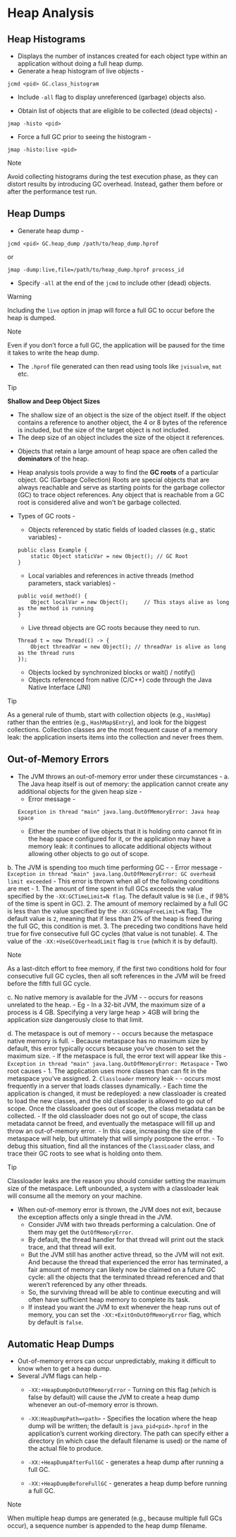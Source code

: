 # Heap Analysis

## Heap Histograms

- Displays the number of instances created for each object type within an application without doing a full heap dump.
- Generate a heap histogram of live objects -
```
jcmd <pid> GC.class_histogram
```

- Include `-all` flag to display unreferenced (garbage) objects also.

- Obtain list of  objects that are eligible to be collected (dead objects) -
```
jmap -histo <pid>
```

- Force a full GC prior to seeing the histogram -
```
jmap -histo:live <pid>
```

> [!NOTE]
> Avoid collecting histograms during the test execution phase, as they can distort results by introducing GC overhead. Instead, gather them before or after the performance test run.

## Heap Dumps

- Generate heap dump -
```
jcmd <pid> GC.heap_dump /path/to/heap_dump.hprof
```

or
```
jmap -dump:live,file=/path/to/heap_dump.hprof process_id
```

- Specify `-all` at the end of the `jcmd` to include other (dead) objects.

> [!WARNING]
> Including the `live` option in jmap will force a full GC to occur before the heap is dumped.

> [!NOTE]
> Even if you don’t force a full GC, the application will be paused for the time it takes to write the heap dump.

- The `.hprof` file generated can then read using tools like `jvisualvm`, `mat` etc.

> [!TIP]
> **Shallow and Deep Object Sizes**
> - The shallow size of an object is the size of the object itself. If the object contains a reference to another object, the 4 or 8 bytes of the reference is included, but the size of the target object is not included.
> - The deep size of an object includes the size of the object it references.

- Objects that retain a large amount of heap space are often called the **dominators** of the heap.

- Heap analysis tools provide a way to find the **GC roots** of a particular object. GC (Garbage Collection) Roots are special objects that are always reachable and serve as starting points for the garbage collector (GC) to trace object references. Any object that is reachable from a GC root is considered alive and won't be garbage collected.

- Types of GC roots -
    - Objects referenced by static fields of loaded classes (e.g., static variables) -
    ```
    public class Example {
        static Object staticVar = new Object(); // GC Root
    }
    ```

    - Local variables and references in active threads (method parameters, stack variables) -
    ```
    public void method() {
        Object localVar = new Object();     // This stays alive as long as the method is running
    }
    ```

    - Live thread objects are GC roots because they need to run.
    ```
    Thread t = new Thread(() -> {
        Object threadVar = new Object(); // threadVar is alive as long as the thread runs
    });
    ```

    - Objects locked by synchronized blocks or wait() / notify()
    - Objects referenced from native (C/C++) code through the Java Native Interface (JNI)

> [!TIP]
> As a general rule of thumb, start with collection objects (e.g., `HashMap`) rather than the entries (e.g., `HashMap$Entry`), and look for the biggest collections. Collection classes are the most frequent cause of a memory leak: the application inserts items into the collection and never frees them.

## Out-of-Memory Errors

- The JVM throws an out-of-memory error under these circumstances -
a. The Java heap itself is out of memory: the application cannot create any additional objects for the given heap size -
    - Error message -
    ```
    Exception in thread "main" java.lang.OutOfMemoryError: Java heap space
    ```
    - Either the number of live objects that it is holding onto cannot fit in the heap space configured for it, or the application may have a memory leak: it continues to allocate additional objects without allowing other objects to go out of scope.

b. The JVM is spending too much time performing GC -
    - Error message -
    ```
    Exception in thread "main" java.lang.OutOfMemoryError: GC overhead limit exceeded
    ```
    - This error is thrown when all of the following conditions are met -
        1. The amount of time spent in full GCs exceeds the value specified by the `-XX:GCTimeLimit=N flag`. The default value is `98` (i.e., if 98% of the time is spent in GC).
        2. The amount of memory reclaimed by a full GC is less than the value specified by the `-XX:GCHeapFreeLimit=N` flag. The default value is `2`, meaning that if less than 2% of the heap is freed during the full GC, this condition is met.
        3. The preceding two conditions have held true for five consecutive full GC cycles (that value is not tunable).
        4. The value of the `-XX:+UseGCOverheadLimit` flag is `true` (which it is by default).

> [!NOTE]
> As a last-ditch effort to free memory, if the first two conditions hold for four consecutive full GC cycles, then all soft references in the JVM will be freed before the fifth full GC cycle.

c. No native memory is available for the JVM -
    - occurs for reasons unrelated to the heap.
    - Eg - In a 32-bit JVM, the maximum size of a process is 4 GB. Specifying a very large heap > 4GB will bring the application size dangerously close to that limit.

d. The metaspace is out of memory -
    - occurs because the metaspace native memory is full.
    - Because metaspace has no maximum size by default, this error typically occurs because you’ve chosen to set the maximum size.
    - If the metaspace is full, the error text will appear like this -
    ```
    Exception in thread "main" java.lang.OutOfMemoryError: Metaspace
    ```
    - Two root causes -
        1. The application uses more classes than can fit in the metaspace you’ve assigned.
        2. `Classloader` memory leak -
            - occurs most frequently in a server that loads classes dynamically.
            - Each time the application is changed, it must be redeployed: a new classloader is created to load the new classes, and the old classloader is allowed to go out of scope. Once the classloader goes out of scope, the class metadata can be collected.
            - If the old classloader does not go out of scope, the class metadata cannot be freed, and eventually the metaspace will fill up and throw an out-of-memory error. 
            - In this case, increasing the size of the metaspace will help, but ultimately that will simply postpone the error.
            - To debug this situation, find all the instances of the `ClassLoader` class, and trace their GC roots to see what is holding onto them.

> [!TIP]
> Classloader leaks are the reason you should consider setting the maximum size of the metaspace. Left unbounded, a system with a classloader leak will consume all the memory on your machine.

- When out-of-memory error is thrown, the JVM does not exit, because the exception affects only a single thread in the JVM. 
    - Consider JVM with two threads performing a calculation. One of them may get the `OutOfMemoryError`.
    - By default, the thread handler for that thread will print out the stack trace, and that thread will exit.
    - But the JVM still has another active thread, so the JVM will not exit. And because the thread that experienced the error has terminated, a fair amount of memory can likely now be claimed on a future GC cycle: all the objects that the terminated thread referenced and that weren’t referenced by any other threads. 
    - So, the surviving thread will be able to continue executing and will often have sufficient heap memory to complete its task.
    - If instead you want the JVM to exit whenever the heap runs out of memory, you can set the `-XX:+ExitOnOutOfMemoryError` flag, which by default is `false`.

## Automatic Heap Dumps 

- Out-of-memory errors can occur unpredictably, making it difficult to know when to get a heap dump. 
- Several JVM flags can help -
    - `-XX:+HeapDumpOnOutOfMemoryError` - Turning on this flag (which is false by default) will cause the JVM to create a heap dump whenever an out-of-memory error is thrown.

    - `-XX:HeapDumpPath=<path>` - Specifies the location where the heap dump will be written; the default is `java_pid<pid>.hprof` in the application’s current working directory. The path can specify either a directory (in which case the default filename is used) or the name of the actual file to produce.

    - `-XX:+HeapDumpAfterFullGC` - generates a heap dump after running a full GC.
    - `-XX:+HeapDumpBeforeFullGC` - generates a heap dump before running a full GC.

> [!NOTE]
> When multiple heap dumps are generated (e.g., because multiple full GCs occur), a sequence number is appended to the heap dump filename.



